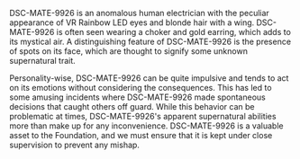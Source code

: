 DSC-MATE-9926 is an anomalous human electrician with the peculiar appearance of VR Rainbow LED eyes and blonde hair with a wing. DSC-MATE-9926 is often seen wearing a choker and gold earring, which adds to its mystical air. A distinguishing feature of DSC-MATE-9926 is the presence of spots on its face, which are thought to signify some unknown supernatural trait.

Personality-wise, DSC-MATE-9926 can be quite impulsive and tends to act on its emotions without considering the consequences. This has led to some amusing incidents where DSC-MATE-9926 made spontaneous decisions that caught others off guard. While this behavior can be problematic at times, DSC-MATE-9926's apparent supernatural abilities more than make up for any inconvenience. DSC-MATE-9926 is a valuable asset to the Foundation, and we must ensure that it is kept under close supervision to prevent any mishap.